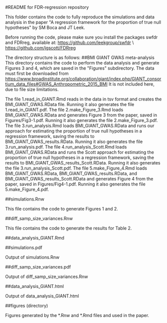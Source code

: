 #README for FDR-regression repository

This folder contains the code to fully reproduce the simulations and data analysis in the paper
"A regression framework for the proportion of true null hypotheses" by SM Boca and JT Leek.

Before running the code, please make sure you install the packages swfdr and FDRreg, available at:
https://github.com/leekgroup/swfdr \\
https://github.com/jgscott/FDRreg

The directory structure is as follows:
##BMI GIANT GWAS meta-analysis
This directory contains the code to perform the data analysis and generate Figures 3 and 4, which are saved in the "Figures" subdirectory.
The data must first be downloaded from https://www.broadinstitute.org/collaboration/giant/index.php/GIANT_consortium_data_files#GWAS_Anthropometric_2015_BMI
It is not included here, due to file size limitations.

The file 1.read_in_GIANT.Rmd reads in the data in tsv format and creates the BMI_GIANT_GWAS.RData file. Running it also generates the file 1.read_in_GIANT.pdf.
The file 2.make_Figure_3.Rmd loads BMI_GIANT_GWAS.RData and generates Figure 3 from the paper, saved in Figures/Fig3-1.pdf. Running it also generates the file 2.make_Figure_3.pdf.
The file 3.run_analysis.Rmd loads BMI_GIANT_GWAS.RData and runs our approach for estimating the proportion of true null hypotheses in a regression framework, saving the results to BMI_GIANT_GWAS_results.RData. Running it also generates the file 3.run_analysis.pdf.
The file 4.run_analysis_Scott.Rmd loads BMI_GIANT_GWAS.RData and runs the Scott approach for estimating the proportion of true null hypotheses in a regression framework, saving the results to BMI_GIANT_GWAS_results_Scott.RData. Running it also generates the file 3.run_analysis_Scott.pdf.
The file 5.make_Figure_4.Rmd loads BMI_GIANT_GWAS.RData, BMI_GIANT_GWAS_results.RData, and BMI_GIANT_GWAS_results_Scott.RData and generates Figure 4 from the paper, saved in Figures/Fig4-1.pdf. Running it also generates the file 5.make_Figure_4.pdf.







##simulations.Rnw

This file contains the code to generate Figures 1 and 2.

##diff_samp_size_variances.Rnw

This file contains the code to generate the results for Table 2.

##data_analysis_GIANT.Rmd


##simulations.pdf

Output of simulations.Rnw

##diff_samp_size_variances.pdf

Output of diff_samp_size_variances.Rnw

##data_analysis_GIANT.html

Output of data_analysis_GIANT.html

##figures (directory)

Figures generated by the *.Rnw and *.Rmd files and used in the paper.
